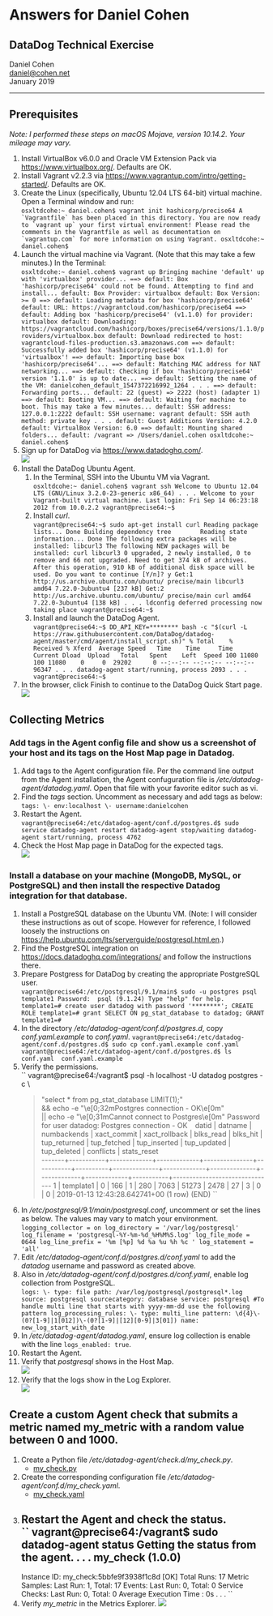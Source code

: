 # Answers for Daniel Cohen
## DataDog Technical Exercise

Daniel Cohen  
daniel@cohen.net  
January 2019

---

## Prerequisites

_Note: I performed these steps on macOS Mojave, version 10.14.2. Your mileage may vary._

1. Install VirtualBox v6.0.0 and Oracle VM Extension Pack via https://www.virtualbox.org/. Defaults are OK.
2. Install Vagrant v2.2.3 via https://www.vagrantup.com/intro/getting-started/. Defaults are OK.
3. Create the Linux (specifically, Ubuntu 12.04 LTS 64-bit) virtual machine. Open a Terminal window and run:  
	``
	osxltdcohe:~ daniel.cohen$ vagrant init hashicorp/precise64
	A `Vagrantfile` has been placed in this directory. You are now
	ready to `vagrant up` your first virtual environment! Please read
	the comments in the Vagrantfile as well as documentation on
	`vagrantup.com` for more information on using Vagrant.
	osxltdcohe:~ daniel.cohen$
	``
4. Launch the virtual machine via Vagrant. (Note that this may take a few minutes.) In the Terminal:  
	``
	osxltdcohe:~ daniel.cohen$ vagrant up
	Bringing machine 'default' up with 'virtualbox' provider...
	==> default: Box 'hashicorp/precise64' could not be found. Attempting to find and install...
	    default: Box Provider: virtualbox
	    default: Box Version: >= 0
	==> default: Loading metadata for box 'hashicorp/precise64'
	    default: URL: https://vagrantcloud.com/hashicorp/precise64
	==> default: Adding box 'hashicorp/precise64' (v1.1.0) for provider: virtualbox
	    default: Downloading: https://vagrantcloud.com/hashicorp/boxes/precise64/versions/1.1.0/providers/virtualbox.box
	    default: Download redirected to host: vagrantcloud-files-production.s3.amazonaws.com
	==> default: Successfully added box 'hashicorp/precise64' (v1.1.0) for 'virtualbox'!
	==> default: Importing base box 'hashicorp/precise64'...
	==> default: Matching MAC address for NAT networking...
	==> default: Checking if box 'hashicorp/precise64' version '1.1.0' is up to date...
	==> default: Setting the name of the VM: danielcohen_default_1547372216992_1264
	.
	.
	.
	==> default: Forwarding ports...
	    default: 22 (guest) => 2222 (host) (adapter 1)
	==> default: Booting VM...
	==> default: Waiting for machine to boot. This may take a few minutes...
	    default: SSH address: 127.0.0.1:2222
	    default: SSH username: vagrant
	    default: SSH auth method: private key
	.
	.
	.
	    default: Guest Additions Version: 4.2.0
	    default: VirtualBox Version: 6.0
	==> default: Mounting shared folders...
	    default: /vagrant => /Users/daniel.cohen
		osxltdcohe:~ daniel.cohen$
	``
5. Sign up for DataDog via https://www.datadoghq.com/.  
	![](https://github.com/CodaAzzurra/hiring-engineers/blob/solutions-engineer/image/001_signup_small.png)
6. Install the DataDog Ubuntu Agent.
	1. In the Terminal, SSH into the Ubuntu VM via Vagrant.  
		``
		osxltdcohe:~ daniel.cohen$ vagrant ssh
		Welcome to Ubuntu 12.04 LTS (GNU/Linux 3.2.0-23-generic x86_64)
		.
		.
		.
		Welcome to your Vagrant-built virtual machine.
		Last login: Fri Sep 14 06:23:18 2012 from 10.0.2.2
		vagrant@precise64:~$
		``
	2. Install _curl_.  
		``
		vagrant@precise64:~$ sudo apt-get install curl
		Reading package lists... Done
		Building dependency tree       
		Reading state information... Done
		The following extra packages will be installed:
		  libcurl3
		The following NEW packages will be installed:
		  curl libcurl3
		0 upgraded, 2 newly installed, 0 to remove and 66 not upgraded.
		Need to get 374 kB of archives.
		After this operation, 910 kB of additional disk space will be used.
		Do you want to continue [Y/n]? y
		Get:1 http://us.archive.ubuntu.com/ubuntu/ precise/main libcurl3 amd64 7.22.0-3ubuntu4 [237 kB]
		Get:2 http://us.archive.ubuntu.com/ubuntu/ precise/main curl amd64 7.22.0-3ubuntu4 [138 kB]
		.
		.
		.
		ldconfig deferred processing now taking place
		vagrant@precise64:~$ 
		``
	3. Install and launch the DataDog Agent.  
		``
		vagrant@precise64:~$ DD_API_KEY=******** bash -c "$(curl -L https://raw.githubusercontent.com/DataDog/datadog-agent/master/cmd/agent/install_script.sh)"
		  % Total    % Received % Xferd  Average Speed   Time    Time     Time  Current
		                                 Dload  Upload   Total   Spent    Left  Speed
		100 11080  100 11080    0     0  29202      0 --:--:-- --:--:-- --:--:-- 96347
		.
		.
		.
		datadog-agent start/running, process 2093
		.
		.
		.
		vagrant@precise64:~$ 
		``
7. In the browser, click Finish to continue to the DataDog Quick Start page.  
	![](https://github.com/CodaAzzurra/hiring-engineers/blob/solutions-engineer/image/004_quick_start_small.png)

## Collecting Metrics
### Add tags in the Agent config file and show us a screenshot of your host and its tags on the Host Map page in Datadog.

1. Add tags to the Agent configuration file. Per the command line output from the Agent installation, the Agent confuguration file is _/etc/datadog-agent/datadog.yaml_. Open that file with your favorite editor such as vi.
2. Find the _tags_ section. Uncomment as necessary and add tags as below:  
	``
	tags:
     \- env:localhost
     \- username:danielcohen
	``
3. Restart the Agent.  
	`
	vagrant@precise64:/etc/datadog-agent/conf.d/postgres.d$ sudo service datadog-agent restart
	datadog-agent stop/waiting
	datadog-agent start/running, process 4762
	`
4. Check the Host Map page in DataDog for the expected tags.  
	![](https://github.com/CodaAzzurra/hiring-engineers/blob/solutions-engineer/image/005_tags_small.png)

### Install a database on your machine (MongoDB, MySQL, or PostgreSQL) and then install the respective Datadog integration for that database.

1. Install a PostgreSQL database on the Ubuntu VM. (Note: I will consider these instructions as out of scope. However for reference, I followed loosely the instructions on https://help.ubuntu.com/lts/serverguide/postgresql.html.en.)
2. Find the PostgreSQL integration on https://docs.datadoghq.com/integrations/ and follow the instructions there.
3. Prepare Postgress for DataDog by creating the appropriate PostgreSQL user.  
	``
	vagrant@precise64:/etc/postgresql/9.1/main$ sudo -u postgres psql template1
	Password: 
	psql (9.1.24)
	Type "help" for help.
	template1=# create user datadog with password '********';
	CREATE ROLE
	template1=# grant SELECT ON pg_stat_database to datadog;
	GRANT
	template1=# 
	``
4. In the directory _/etc/datadog-agent/conf.d/postgres.d_, copy _conf.yaml.example_ to _conf.yaml_.
	`
	vagrant@precise64:/etc/datadog-agent/conf.d/postgres.d$ sudo cp conf.yaml.example conf.yaml
	vagrant@precise64:/etc/datadog-agent/conf.d/postgres.d$ ls
	conf.yaml  conf.yaml.example
	`
5. Verify the permissions.  
	``
	vagrant@precise64:/vagrant$ psql -h localhost -U datadog postgres -c \
	> "select * from pg_stat_database LIMIT(1);" \
	> && echo -e "\e[0;32mPostgres connection - OK\e[0m" \
	> || echo -e "\e[0;31mCannot connect to Postgres\e[0m"
	Password for user datadog: 
	Postgres connection - OK
	``
	``
	 datid |  datname  | numbackends | xact_commit | xact_rollback | blks_read | blks_hit | tup_returned | tup_fetched | tup_inserted | tup_updated | tup_deleted | conflicts |          stats_reset          
	-------+-----------+-------------+-------------+---------------+-----------+----------+--------------+-------------+--------------+-------------+-------------+-----------+-------------------------------
	     1 | template1 |           0 |         166 |             1 |       280 |     7063 |        51273 |        2478 |           27 |           3 |           0 |         0 | 2019-01-13 12:43:28.642741+00
	(1 row)
	(END)
	``
6. In _/etc/postgresql/9.1/main/postgresql.conf_, uncomment or set the lines as below. The values may vary to match your environment.
	``
	logging_collector = on
	log_directory = '/var/log/postgresql'
	log_filename = 'postgresql-%Y-%m-%d_%H%M%S.log'
	log_file_mode = 0644
	log_line_prefix = '%m [%p] %d %a %u %h %c '
	log_statement = 'all'
	``
7. Edit _/etc/datadog-agent/conf.d/postgres.d/conf.yaml_ to add the _datadog_ username and password as created above.
8. Also in _/etc/datadog-agent/conf.d/postgres.d/conf.yaml_, enable log collection from PostgreSQL.  
	``
	logs:
	      \- type: file
	        path: /var/log/postgresql/postgresql*.log
	        source: postgresql
	        sourcecategory: database
	        service: postgresql
	        #To handle multi line that starts with yyyy-mm-dd use the following pattern
	        log_processing_rules:
	            \- type: multi_line
	              pattern: \d{4}\-(0?[1-9]|1[012])\-(0?[1-9]|[12][0-9]|3[01])
	              name: new_log_start_with_date
	``
9. In _/etc/datadog-agent/datadog.yaml_, ensure log collection is enable with the line `logs_enabled: true`.
10. Restart the Agent.
11. Verify that _postgresql_ shows in the Host Map.  
	![](https://github.com/CodaAzzurra/hiring-engineers/blob/solutions-engineer/image/006_postgres_small.png)
12. Verify that the logs show in the Log Explorer.  
	![](https://github.com/CodaAzzurra/hiring-engineers/blob/solutions-engineer/image/007_logs_small.png)

## Create a custom Agent check that submits a metric named my_metric with a random value between 0 and 1000.

1. Create a Python file _/etc/datadog-agent/check.d/my\_check.py_.
	* [my_check.py](https://github.com/CodaAzzurra/hiring-engineers/blob/solutions-engineer/python/my_check.py "my_check.py")
2. Create the corresponding configuration file _/etc/datadog-agent/conf.d/my\_check.yaml_.
	* [my_check.yaml](https://github.com/CodaAzzurra/hiring-engineers/blob/solutions-engineer/config/my_check.yaml "my_check.yaml")
3. Restart the Agent and check the status.  
	``
	vagrant@precise64:/vagrant$ sudo datadog-agent status
	Getting the status from the agent.
	.
	.
	.
    my_check (1.0.0)
    ----------------
      Instance ID: my_check:5bbfe9f3938f1c8d [OK]
      Total Runs: 17
      Metric Samples: Last Run: 1, Total: 17
      Events: Last Run: 0, Total: 0
      Service Checks: Last Run: 0, Total: 0
      Average Execution Time : 0s
	.
	.
	.
	``
4. Verify _my\_metric_ in the Metrics Explorer.
	![](https://github.com/CodaAzzurra/hiring-engineers/blob/solutions-engineer/image/008_my_metric_small.png)
